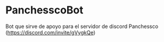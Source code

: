 # PanchesscoBot
Bot que sirve de apoyo para el servidor de discord Panchessco (https://discord.com/invite/gVygkQe)
